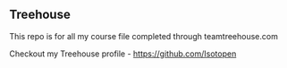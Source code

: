 ## Treehouse

This repo is for all my course file completed through teamtreehouse.com

Checkout my Treehouse profile - https://github.com/Isotopen

